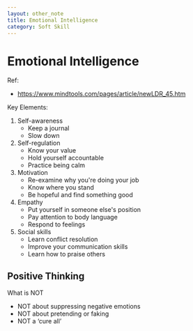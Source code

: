 ```yaml
---
layout: other_note
title: Emotional Intelligence
category: Soft Skill
---
```


# Emotional Intelligence

Ref:
- https://www.mindtools.com/pages/article/newLDR_45.htm

Key Elements:
1. Self-awareness
    - Keep a journal
    - Slow down
2. Self-regulation
    - Know your value
    - Hold yourself accountable
    - Practice being calm
3. Motivation
    - Re-examine why you're doing your job
    - Know where you stand
    - Be hopeful and find something good
4. Empathy
    - Put yourself in someone else's position
    - Pay attention to body language
    - Respond to feelings
5. Social skills
    - Learn conflict resolution
    - Improve your communication skills
    - Learn how to praise others

## Positive Thinking

What is NOT
- NOT about suppressing negative emotions
- NOT about pretending or faking
- NOT a ‘cure all’